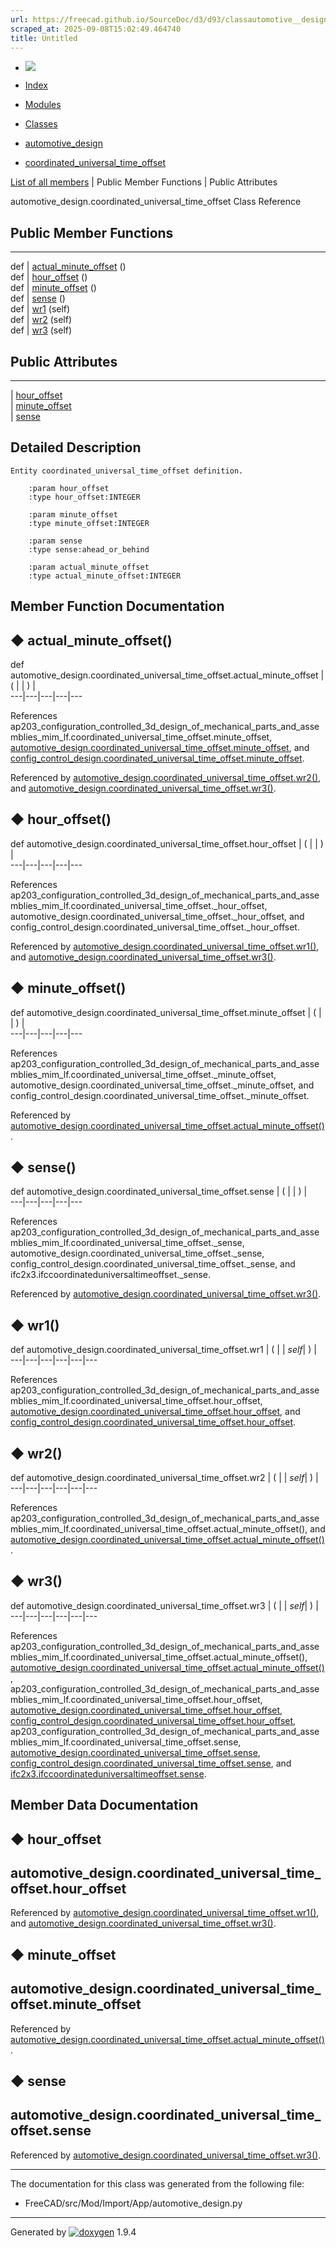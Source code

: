 ```yaml
---
url: https://freecad.github.io/SourceDoc/d3/d93/classautomotive__design_1_1coordinated__universal__time__offset.html
scraped_at: 2025-09-08T15:02:49.464740
title: Untitled
---
```


  * [ ![](https://www.freecad.org/svg/logo-freecad.svg) ](https://freecadweb.org "FreeCAD")
  * [Index](../../index.html "Index")
  * [Modules](../../modules.html "Modules list")
  * [Classes](../../annotated.html "Annotated list")

  * [automotive_design](../../d4/ddf/namespaceautomotive__design.html)
  * [coordinated_universal_time_offset](../../d3/d93/classautomotive__design_1_1coordinated__universal__time__offset.html)

[List of all members](../../d5/db8/classautomotive__design_1_1coordinated__universal__time__offset-members.html) | Public Member Functions | Public Attributes

automotive_design.coordinated_universal_time_offset Class Reference

##  Public Member Functions  
  
---  
def | [actual_minute_offset](../../d3/d93/classautomotive__design_1_1coordinated__universal__time__offset.html#abd77f511b1793d973ecbd6f88f0500f5) ()  
def | [hour_offset](../../d3/d93/classautomotive__design_1_1coordinated__universal__time__offset.html#a67c38463e8ffef9a76cbdc1e8a265e53) ()  
def | [minute_offset](../../d3/d93/classautomotive__design_1_1coordinated__universal__time__offset.html#a87a4cd5789eddb88ae57fb56f658981c) ()  
def | [sense](../../d3/d93/classautomotive__design_1_1coordinated__universal__time__offset.html#a97e9be3461042e4ab85c3337c837c609) ()  
def | [wr1](../../d3/d93/classautomotive__design_1_1coordinated__universal__time__offset.html#acb2b7950072fbe14dbde6c47a3eb493a) (self)  
def | [wr2](../../d3/d93/classautomotive__design_1_1coordinated__universal__time__offset.html#a42bea66eeec8da312b94e14cd02de10b) (self)  
def | [wr3](../../d3/d93/classautomotive__design_1_1coordinated__universal__time__offset.html#a28e045951b1fdbd124a5c1a9cb5c99bc) (self)  
  
##  Public Attributes  
  
---  
|
[hour_offset](../../d3/d93/classautomotive__design_1_1coordinated__universal__time__offset.html#aa90665b11eae293aebcc59aa70649b44)  
|
[minute_offset](../../d3/d93/classautomotive__design_1_1coordinated__universal__time__offset.html#a210904167345b8ba3df37f925fb2f2df)  
|
[sense](../../d3/d93/classautomotive__design_1_1coordinated__universal__time__offset.html#adc38817a341d93053c4bcaf04d33943a)  
  
## Detailed Description

    
    
    Entity coordinated_universal_time_offset definition.
    
        :param hour_offset
        :type hour_offset:INTEGER
    
        :param minute_offset
        :type minute_offset:INTEGER
    
        :param sense
        :type sense:ahead_or_behind
    
        :param actual_minute_offset
        :type actual_minute_offset:INTEGER

## Member Function Documentation

## ◆ actual_minute_offset()

def automotive_design.coordinated_universal_time_offset.actual_minute_offset  | ( | | ) |   
---|---|---|---|---  
  
References
ap203_configuration_controlled_3d_design_of_mechanical_parts_and_assemblies_mim_lf.coordinated_universal_time_offset.minute_offset,
[automotive_design.coordinated_universal_time_offset.minute_offset](../../d3/d93/classautomotive__design_1_1coordinated__universal__time__offset.html#a210904167345b8ba3df37f925fb2f2df),
and
[config_control_design.coordinated_universal_time_offset.minute_offset](../../db/d99/classconfig__control__design_1_1coordinated__universal__time__offset.html#aafcf4dc90d5d109173bad0bcb4d88cc6).

Referenced by
[automotive_design.coordinated_universal_time_offset.wr2()](../../d3/d93/classautomotive__design_1_1coordinated__universal__time__offset.html#a42bea66eeec8da312b94e14cd02de10b),
and
[automotive_design.coordinated_universal_time_offset.wr3()](../../d3/d93/classautomotive__design_1_1coordinated__universal__time__offset.html#a28e045951b1fdbd124a5c1a9cb5c99bc).

## ◆ hour_offset()

def automotive_design.coordinated_universal_time_offset.hour_offset  | ( | | ) |   
---|---|---|---|---  
  
References
ap203_configuration_controlled_3d_design_of_mechanical_parts_and_assemblies_mim_lf.coordinated_universal_time_offset._hour_offset,
automotive_design.coordinated_universal_time_offset._hour_offset, and
config_control_design.coordinated_universal_time_offset._hour_offset.

Referenced by
[automotive_design.coordinated_universal_time_offset.wr1()](../../d3/d93/classautomotive__design_1_1coordinated__universal__time__offset.html#acb2b7950072fbe14dbde6c47a3eb493a),
and
[automotive_design.coordinated_universal_time_offset.wr3()](../../d3/d93/classautomotive__design_1_1coordinated__universal__time__offset.html#a28e045951b1fdbd124a5c1a9cb5c99bc).

## ◆ minute_offset()

def automotive_design.coordinated_universal_time_offset.minute_offset  | ( | | ) |   
---|---|---|---|---  
  
References
ap203_configuration_controlled_3d_design_of_mechanical_parts_and_assemblies_mim_lf.coordinated_universal_time_offset._minute_offset,
automotive_design.coordinated_universal_time_offset._minute_offset, and
config_control_design.coordinated_universal_time_offset._minute_offset.

Referenced by
[automotive_design.coordinated_universal_time_offset.actual_minute_offset()](../../d3/d93/classautomotive__design_1_1coordinated__universal__time__offset.html#abd77f511b1793d973ecbd6f88f0500f5).

## ◆ sense()

def automotive_design.coordinated_universal_time_offset.sense  | ( | | ) |   
---|---|---|---|---  
  
References
ap203_configuration_controlled_3d_design_of_mechanical_parts_and_assemblies_mim_lf.coordinated_universal_time_offset._sense,
automotive_design.coordinated_universal_time_offset._sense,
config_control_design.coordinated_universal_time_offset._sense, and
ifc2x3.ifccoordinateduniversaltimeoffset._sense.

Referenced by
[automotive_design.coordinated_universal_time_offset.wr3()](../../d3/d93/classautomotive__design_1_1coordinated__universal__time__offset.html#a28e045951b1fdbd124a5c1a9cb5c99bc).

## ◆ wr1()

def automotive_design.coordinated_universal_time_offset.wr1  | ( |  | _self_| ) |   
---|---|---|---|---|---  
  
References
ap203_configuration_controlled_3d_design_of_mechanical_parts_and_assemblies_mim_lf.coordinated_universal_time_offset.hour_offset,
[automotive_design.coordinated_universal_time_offset.hour_offset](../../d3/d93/classautomotive__design_1_1coordinated__universal__time__offset.html#aa90665b11eae293aebcc59aa70649b44),
and
[config_control_design.coordinated_universal_time_offset.hour_offset](../../db/d99/classconfig__control__design_1_1coordinated__universal__time__offset.html#ad85eca1ab6d9be63c3bbefd27df8bda5).

## ◆ wr2()

def automotive_design.coordinated_universal_time_offset.wr2  | ( |  | _self_| ) |   
---|---|---|---|---|---  
  
References
ap203_configuration_controlled_3d_design_of_mechanical_parts_and_assemblies_mim_lf.coordinated_universal_time_offset.actual_minute_offset(),
and
[automotive_design.coordinated_universal_time_offset.actual_minute_offset()](../../d3/d93/classautomotive__design_1_1coordinated__universal__time__offset.html#abd77f511b1793d973ecbd6f88f0500f5).

## ◆ wr3()

def automotive_design.coordinated_universal_time_offset.wr3  | ( |  | _self_| ) |   
---|---|---|---|---|---  
  
References
ap203_configuration_controlled_3d_design_of_mechanical_parts_and_assemblies_mim_lf.coordinated_universal_time_offset.actual_minute_offset(),
[automotive_design.coordinated_universal_time_offset.actual_minute_offset()](../../d3/d93/classautomotive__design_1_1coordinated__universal__time__offset.html#abd77f511b1793d973ecbd6f88f0500f5),
ap203_configuration_controlled_3d_design_of_mechanical_parts_and_assemblies_mim_lf.coordinated_universal_time_offset.hour_offset,
[automotive_design.coordinated_universal_time_offset.hour_offset](../../d3/d93/classautomotive__design_1_1coordinated__universal__time__offset.html#aa90665b11eae293aebcc59aa70649b44),
[config_control_design.coordinated_universal_time_offset.hour_offset](../../db/d99/classconfig__control__design_1_1coordinated__universal__time__offset.html#ad85eca1ab6d9be63c3bbefd27df8bda5),
ap203_configuration_controlled_3d_design_of_mechanical_parts_and_assemblies_mim_lf.coordinated_universal_time_offset.sense,
[automotive_design.coordinated_universal_time_offset.sense](../../d3/d93/classautomotive__design_1_1coordinated__universal__time__offset.html#adc38817a341d93053c4bcaf04d33943a),
[config_control_design.coordinated_universal_time_offset.sense](../../db/d99/classconfig__control__design_1_1coordinated__universal__time__offset.html#a5a5086c477e689886e95e97dc957302a),
and
[ifc2x3.ifccoordinateduniversaltimeoffset.sense](../../d4/dc4/classifc2x3_1_1ifccoordinateduniversaltimeoffset.html#a2e3b7f3492a95009b3a376ac6bb6315f).

## Member Data Documentation

## ◆ hour_offset

automotive_design.coordinated_universal_time_offset.hour_offset  
---  
  
Referenced by
[automotive_design.coordinated_universal_time_offset.wr1()](../../d3/d93/classautomotive__design_1_1coordinated__universal__time__offset.html#acb2b7950072fbe14dbde6c47a3eb493a),
and
[automotive_design.coordinated_universal_time_offset.wr3()](../../d3/d93/classautomotive__design_1_1coordinated__universal__time__offset.html#a28e045951b1fdbd124a5c1a9cb5c99bc).

## ◆ minute_offset

automotive_design.coordinated_universal_time_offset.minute_offset  
---  
  
Referenced by
[automotive_design.coordinated_universal_time_offset.actual_minute_offset()](../../d3/d93/classautomotive__design_1_1coordinated__universal__time__offset.html#abd77f511b1793d973ecbd6f88f0500f5).

## ◆ sense

automotive_design.coordinated_universal_time_offset.sense  
---  
  
Referenced by
[automotive_design.coordinated_universal_time_offset.wr3()](../../d3/d93/classautomotive__design_1_1coordinated__universal__time__offset.html#a28e045951b1fdbd124a5c1a9cb5c99bc).

* * *

The documentation for this class was generated from the following file:

  * FreeCAD/src/Mod/Import/App/automotive_design.py

* * *

Generated by
[![doxygen](../../doxygen.svg)](https://www.doxygen.org/index.html) 1.9.4

